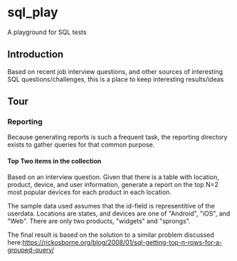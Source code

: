 # sql_play
A playground for SQL tests

## Introduction
Based on recent job interview questions, and other sources of interesting SQL questions/challenges, this is a place to keep interesting results/ideas

## Tour
### Reporting
Because generating reports is such a frequent task, the reporting directory exists to gather queries for that common purpose.

#### Top Two items in the collection
Based on an interview question. Given that there is a table with location, product, device, and user information, generate a report on the top N=2 most popular devices for each product in each location.

The sample data used assumes that the id-field is representitive of the userdata. Locations are states, and devices are one of "Android", "iOS", and "Web". There are only two products, "widgets" and "sprongs".

The final result is based on the solution to a similar problem discussed here:https://rickosborne.org/blog/2008/01/sql-getting-top-n-rows-for-a-grouped-query/
